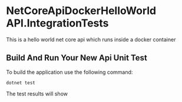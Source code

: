 # NetCoreApiDockerHelloWorld API.IntegrationTests
This is a hello world net core api which runs inside a docker container

## Build And Run Your New Api Unit Test
To build the application use the following command:
```console
dotnet test
```
The test results will show